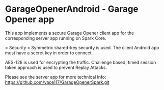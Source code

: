 GarageOpenerAndroid - Garage Opener app
===================

This app implements a secure Garage Opener client app for the corresponding server app running on Spark Core. 

= Security =
Symmetric shared-key security is used. The client Android app must have a secret key in order to connect. 

AES-128 is used for encrypting the traffic. Challenge based, timed session token approach is used to prevent Replay Attacks.


Please see the server app for more technical info:
https://github.com/vace117/GarageOpenerSpark.git
